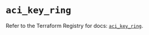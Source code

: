 # `aci_key_ring`

Refer to the Terraform Registry for docs: [`aci_key_ring`](https://registry.terraform.io/providers/ciscodevnet/aci/2.17.0/docs/resources/key_ring).
